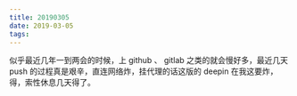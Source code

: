 ```yaml
---
title: 20190305
date: 2019-03-05
tags:
---
```

似乎最近几年一到两会的时候，上 github 、 gitlab 之类的就会慢好多，最近几天 push 的过程真是艰辛，直连网络炸，挂代理的话这版的 deepin 在我这要炸，得，索性休息几天得了。